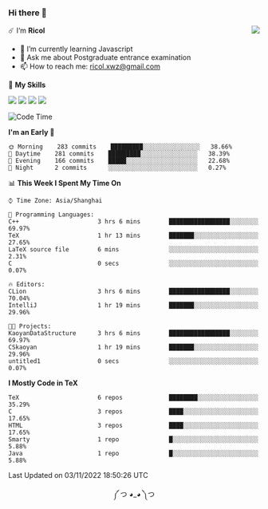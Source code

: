 ### Hi there 👋

<a href="#">
  <img align="right" src="https://github-readme-stats.vercel.app/api?username=Ricolxwz&count_private=true&show_icons=true&theme=prussian" />
</a>

☄️ I‘m **Ricol**

- 🌱 I’m currently learning Javascript
- 💬 Ask me about Postgraduate entrance examination
- 📫 How to reach me: ricol.xwz@gmail.com

🌟 **My Skills**

![](https://img.shields.io/badge/-Git-000000?style=flat-square&logo=git&logoColor=fff)
![](https://img.shields.io/badge/-C-3e74a2?style=flat-square&logo=C&logoColor=fff)
![](https://img.shields.io/badge/-Python-4fc08d?style=flat-square&logo=python&logoColor=fff)
![](https://img.shields.io/badge/-java-ffa500?style=flat-square&logo=java&logoColor=fff)

<!--START_SECTION:waka-->
![Code Time](http://img.shields.io/badge/Code%20Time-377%20hrs%2035%20mins-blue)

**I'm an Early 🐤** 

```text
🌞 Morning    283 commits    █████████░░░░░░░░░░░░░░░░   38.66% 
🌆 Daytime    281 commits    █████████░░░░░░░░░░░░░░░░   38.39% 
🌃 Evening    166 commits    █████░░░░░░░░░░░░░░░░░░░░   22.68% 
🌙 Night      2 commits      ░░░░░░░░░░░░░░░░░░░░░░░░░   0.27%

```


📊 **This Week I Spent My Time On** 

```text
⌚︎ Time Zone: Asia/Shanghai

💬 Programming Languages: 
C++                      3 hrs 6 mins        █████████████████░░░░░░░░   69.97% 
TeX                      1 hr 13 mins        ███████░░░░░░░░░░░░░░░░░░   27.65% 
LaTeX source file        6 mins              ░░░░░░░░░░░░░░░░░░░░░░░░░   2.31% 
C                        0 secs              ░░░░░░░░░░░░░░░░░░░░░░░░░   0.07%

🔥 Editors: 
CLion                    3 hrs 6 mins        █████████████████░░░░░░░░   70.04% 
IntelliJ                 1 hr 19 mins        ███████░░░░░░░░░░░░░░░░░░   29.96%

🐱‍💻 Projects: 
KaoyanDataStructure      3 hrs 6 mins        █████████████████░░░░░░░░   69.97% 
CSkaoyan                 1 hr 19 mins        ███████░░░░░░░░░░░░░░░░░░   29.96% 
untitled1                0 secs              ░░░░░░░░░░░░░░░░░░░░░░░░░   0.07%

```

**I Mostly Code in TeX** 

```text
TeX                      6 repos             ████████░░░░░░░░░░░░░░░░░   35.29% 
C                        3 repos             ████░░░░░░░░░░░░░░░░░░░░░   17.65% 
HTML                     3 repos             ████░░░░░░░░░░░░░░░░░░░░░   17.65% 
Smarty                   1 repo              █░░░░░░░░░░░░░░░░░░░░░░░░   5.88% 
Java                     1 repo              █░░░░░░░░░░░░░░░░░░░░░░░░   5.88%

```



 Last Updated on 03/11/2022 18:50:26 UTC
<!--END_SECTION:waka-->

<div align="center">
༼ つ ◕_◕ ༽つ
</div>
